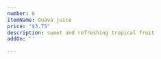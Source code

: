 ```yaml
---
number: 6
itemName: Guava juice
price: "$3.75"
description: sweet and refreshing tropical fruit
addOn: ''

---
```

